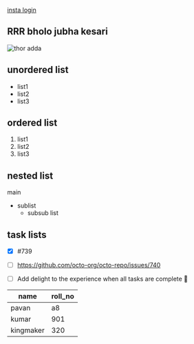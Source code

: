 [insta login](https://www.instagram.com/accounts/login/)
## RRR bholo jubha kesari
![thor adda](https://upload.wikimedia.org/wikipedia/en/thumb/d/d7/RRR_Poster.jpg/220px-RRR_Poster.jpg)
## unordered list
- list1
- list2
- list3
## ordered list
1. list1
2. list2
3. list3
## nested list
main
  * sublist
    * subsub list
## task lists
- [x] #739
- [ ] https://github.com/octo-org/octo-repo/issues/740
- [ ] Add delight to the experience when all tasks are complete :tada: 


name|roll_no
----|----
pavan|a8
kumar|901
kingmaker|320

 
